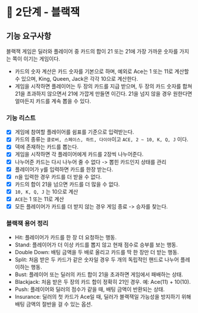# 🚀 2단계 - 블랙잭

## 기능 요구사항

블랙잭 게임은 딜러와 플레이어 중 카드의 합이 21 또는 21에 가장 가까운 숫자를 가지는 쪽이 이기는 게임이다.

- 카드의 숫자 계산은 카드 숫자를 기본으로 하며, 예외로 Ace는 1 또는 11로 계산할 수 있으며, King, Queen, Jack은 각각 10으로 계산한다.
- 게임을 시작하면 플레이어는 두 장의 카드를 지급 받으며, 두 장의 카드 숫자를 합쳐 21을 초과하지 않으면서 21에 가깝게 만들면 이긴다. 21을 넘지 않을 경우 원한다면 얼마든지 카드를 계속 뽑을 수 있다.

### 기능 리스트

- [x] 게임에 참여할 플레이어를 쉼표를 기준으로 입력받는다.
- [x] 카드의 종류는 `클로버, 스페이스, 하트, 다이아`이고 `ACE, 2 ~ 10, K, Q, J` 이다.
- [x] 덱에 존재하는 카드를 뽑는다.
- [x] 게임을 시작하면 각 플레이어에게 카드를 2장씩 나누어준다.
- [x] 나누어준 카드는 다시 나누어 줄 수 없다 -> 뽑힌 카드인지 상태를 관리
- [x] 플레이어가 y를 입력하면 카드를 한장 받는다.
- [x] n을 입력한 경우 카드를 더 받을 수 없다.
- [x] 카드의 합이 21을 넘으면 카드를 더 많을 수 없다.
- [x] `10, K, Q, J` 는 10으로 계산
- [x] `ACE`는 1 또는 11로 계산
- [x] 모든 플레이어가 카드를 더 받지 않는 경우 게임 종료 -> 승자를 찾는다.

### 블랙잭 용어 정리

- Hit: 플레이어가 카드를 한 장 더 요청하는 행동.
- Stand: 플레이어가 더 이상 카드를 뽑지 않고 현재 점수로 승부를 보는 행동.
- Double Down: 배팅 금액을 두 배로 올리고 카드를 딱 한 장만 더 받는 행동.
- Split: 처음 받은 두 카드가 같은 숫자일 경우 두 개의 독립적인 핸드로 나누어 플레이하는 행동.
- Bust: 플레이어 또는 딜러의 카드 합이 21을 초과하면 게임에서 패배하는 상태.
- Blackjack: 처음 받은 두 장의 카드 합이 정확히 21인 경우. 예: Ace(11) + 10(10).
- Push: 플레이어와 딜러의 점수가 같을 때, 배팅 금액이 반환되는 상태.
- Insurance: 딜러의 첫 카드가 Ace일 때, 딜러가 블랙잭일 가능성을 방지하기 위해 배팅 금액의 절반을 걸 수 있는 옵션.